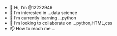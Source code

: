 - 👋 Hi, I’m @12222949
- 👀 I’m interested in ...data science
- 🌱 I’m currently learning ...python
- 💞️ I’m looking to collaborate on ...python,HTML,css
- 📫 How to reach me ...


<!---
12222949/12222949 is a ✨ special ✨ repository because its `README.md` (this file) appears on your GitHub profile.
You can click the Preview link to take a look at your changes.
--->
